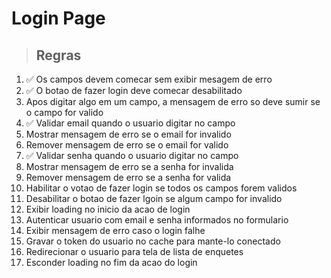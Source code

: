 # Login Page

> ## Regras

1. ✅ Os campos devem comecar sem exibir mesagem de erro
2. ✅ O botao de fazer login deve comecar desabilitado
3. Apos digitar algo em um campo, a mensagem de erro so deve sumir se o campo for valido
4. ✅ Validar email quando o usuario digitar no campo
5. Mostrar mensagem de erro se o email for invalido
6. Remover mensagem de erro se o email for valido
7. ✅ Validar senha quando o usuario digitar no campo
8. Mostrar mensagem de erro se a senha for invalida
9. Remover mensagem de erro se a senha for valida
10. Habilitar o votao de fazer login se todos os campos forem validos
11. Desabilitar o botao de fazer lgoin se algum campo for invalido
12. Exibir loading no inicio da acao de login
13. Autenticar usuario com email e senha informados no formulario
14. Exibir mensagem de erro caso o login falhe
15. Gravar o token do usuario no cache para mante-lo conectado
16. Redirecionar o usuario para tela de lista de enquetes
17. Esconder loading no fim da acao do login